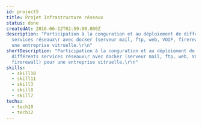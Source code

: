 ```yaml
---
id: project5  
title: Projet Infrastructure réseaux
status: done
createdAt: 2016-06-12T02:59:00.000Z
description: "Participation à la conguration et au déploiement de différents
  services réseaux\r avec docker (serveur mail, ftp, web, VOIP, firerewall) pour
  une entreprise vitruelle.\r\n"
shortDescription: "Participation à la conguration et au déploiement de
  différents services réseaux\r avec docker (serveur mail, ftp, web, VOIP,
  firerewall) pour une entreprise vitruelle.\r\n"
skills:
  - skill10
  - skill11
  - skill3
  - skill8
  - skill7
techs:
  - tech10
  - tech12
---
```

